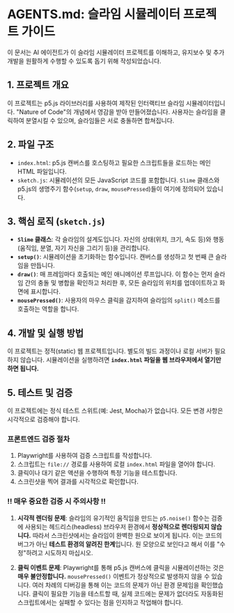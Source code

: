# AGENTS.md: 슬라임 시뮬레이터 프로젝트 가이드

이 문서는 AI 에이전트가 이 슬라임 시뮬레이터 프로젝트를 이해하고, 유지보수 및 추가 개발을 원활하게 수행할 수 있도록 돕기 위해 작성되었습니다.

## 1. 프로젝트 개요

이 프로젝트는 p5.js 라이브러리를 사용하여 제작된 인터랙티브 슬라임 시뮬레이터입니다. "Nature of Code"의 개념에서 영감을 받아 만들어졌습니다. 사용자는 슬라임을 클릭하여 분열시킬 수 있으며, 슬라임들은 서로 충돌하면 합쳐집니다.

## 2. 파일 구조

- `index.html`: p5.js 캔버스를 호스팅하고 필요한 스크립트들을 로드하는 메인 HTML 파일입니다.
- `sketch.js`: 시뮬레이션의 모든 JavaScript 코드를 포함합니다. `Slime` 클래스와 p5.js의 생명주기 함수(`setup`, `draw`, `mousePressed`)들이 여기에 정의되어 있습니다.

## 3. 핵심 로직 (`sketch.js`)

- **`Slime` 클래스**: 각 슬라임의 설계도입니다. 자신의 상태(위치, 크기, 속도 등)와 행동(움직임, 분열, 자기 자신을 그리기 등)을 관리합니다.
- **`setup()`**: 시뮬레이션을 초기화하는 함수입니다. 캔버스를 생성하고 첫 번째 큰 슬라임을 만듭니다.
- **`draw()`**: 매 프레임마다 호출되는 메인 애니메이션 루프입니다. 이 함수는 먼저 슬라임 간의 충돌 및 병합을 확인하고 처리한 후, 모든 슬라임의 위치를 업데이트하고 화면에 표시합니다.
- **`mousePressed()`**: 사용자의 마우스 클릭을 감지하여 슬라임의 `split()` 메소드를 호출하는 역할을 합니다.

## 4. 개발 및 실행 방법

이 프로젝트는 정적(static) 웹 프로젝트입니다. 별도의 빌드 과정이나 로컬 서버가 필요하지 않습니다. 시뮬레이션을 실행하려면 **`index.html` 파일을 웹 브라우저에서 열기만 하면 됩니다.**

## 5. 테스트 및 검증

이 프로젝트에는 정식 테스트 스위트(예: Jest, Mocha)가 없습니다. 모든 변경 사항은 시각적으로 검증해야 합니다.

### 프론트엔드 검증 절차

1.  Playwright를 사용하여 검증 스크립트를 작성합니다.
2.  스크립트는 `file://` 경로를 사용하여 로컬 `index.html` 파일을 열어야 합니다.
3.  클릭이나 대기 같은 액션을 수행하여 특정 기능을 테스트합니다.
4.  스크린샷을 찍어 결과를 시각적으로 확인합니다.

### **‼️ 매우 중요한 검증 시 주의사항 ‼️**

1.  **시각적 렌더링 문제**: 슬라임의 유기적인 움직임을 만드는 `p5.noise()` 함수는 검증에 사용되는 헤드리스(headless) 브라우저 환경에서 **정상적으로 렌더링되지 않습니다.** 따라서 스크린샷에서는 슬라임이 완벽한 원으로 보이게 됩니다. 이는 코드의 버그가 아닌 **테스트 환경의 알려진 한계**입니다. 원 모양으로 보인다고 해서 이를 "수정"하려고 시도하지 마십시오.

2.  **클릭 이벤트 문제**: Playwright를 통해 p5.js 캔버스에 클릭을 시뮬레이션하는 것은 **매우 불안정합니다.** `mousePressed()` 이벤트가 정상적으로 발생하지 않을 수 있습니다. 여러 차례의 디버깅을 통해 이는 코드의 문제가 아닌 환경 문제임을 확인했습니다. 클릭이 필요한 기능을 테스트할 때, 실제 코드에는 문제가 없더라도 자동화된 스크립트에서는 실패할 수 있다는 점을 인지하고 작업해야 합니다.
